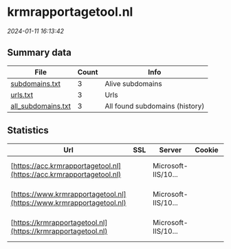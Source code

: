 # krmrapportagetool.nl
*2024-01-11 16:13:42*
## Summary data
| File       | Count | Info |
|------------|-------|------|
|[subdomains.txt](/data/krmrapportagetool.nl/subdomains.txt)|3|Alive subdomains|
|[urls.txt](/data/krmrapportagetool.nl/urls.txt)|3|Urls|
|[all_subdomains.txt](/data/krmrapportagetool.nl/all_subdomains.txt)|3|All found subdomains (history)|
## Statistics
| Url | SSL | Server | Cookie | HSTS | CSP | XFO | XXP | RP | Tech |Title |
|------------|-------|------|------|------|------|------|------|------|------|------|
|[https://acc.krmrapportagetool.nl](https://acc.krmrapportagetool.nl)| |Microsoft-IIS/10...| | | | | | 3:white_check_mark: |IIS:10.0 Microsoft ASP.NET:4.0.30319 Windows Server||
|[https://www.krmrapportagetool.nl](https://www.krmrapportagetool.nl)| |Microsoft-IIS/10...| | | | | | 3:white_check_mark: |IIS:10.0 Microsoft ASP.NET:4.0.30319 Windows Server||
|[https://krmrapportagetool.nl](https://krmrapportagetool.nl)| |Microsoft-IIS/10...| | | | | | 3:white_check_mark: |IIS:10.0 Microsoft ASP.NET Windows Server||